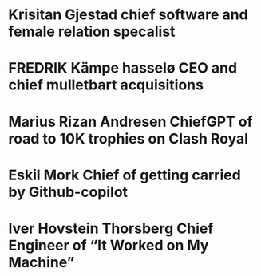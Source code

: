 # Krisitan Gjestad chief software and female relation specalist 

# FREDRIK Kämpe hasselø CEO and chief mulletbart acquisitions

# Marius Rizan Andresen ChiefGPT of road to 10K trophies on Clash Royal

# Eskil Mork Chief of getting carried by Github-copilot 

# Iver Hovstein Thorsberg Chief Engineer of “It Worked on My Machine”